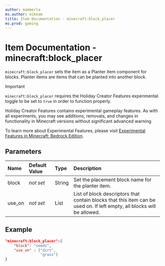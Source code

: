 ```yaml
---
author: mammerla
ms.author: mikeam
title: Item Documentation - minecraft:block_placer
ms.prod: gaming
---
```


# Item Documentation - minecraft:block_placer

`minecraft:block_placer` sets the item as a Planter item component for blocks. Planter items are items that can be planted into another block.

>[!IMPORTANT]
> `minecraft:block_placer` requires the Holiday Creator Features experimental toggle to be set to `true` in order to function properly.
>
>Holiday Creator Features contains experimental gameplay features. As with all experiments, you may see additions, removals, and changes in functionality in Minecraft versions without significant advanced warning.
>
>To learn more about Experimental Features, please visit [Experimental Features in Minecraft: Bedrock Edition](../../../../../Documents/ExperimentalFeaturesToggle.md).

## Parameters

|Name |Default Value  |Type  |Description  |
|:----------|:----------|:----------|:----------|
|block|*not set* |String | Set the placement block name for the planter item.|
|use_on |*not set*  | List| List of block descriptors that contain blocks that this item can be used on. If left empty, all blocks will be allowed.|

## Example

```json
"minecraft:block_placer":{
    "block": "seeds",
    "use_on" : ["dirt",
                "grass"]
}
```

